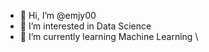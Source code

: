 - 👋 Hi, I’m @emjy00
- 👀 I’m interested in Data Science
- 🌱 I’m currently learning Machine Learning
\

<!---
emjy00/emjy00 is a ✨ special ✨ repository because its `README.md` (this file) appears on your GitHub profile.
You can click the Preview link to take a look at your changes.
--->
